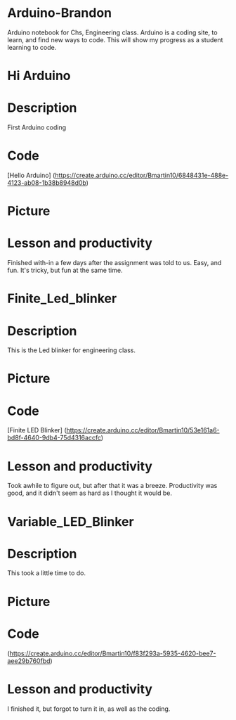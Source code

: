 # Arduino-Brandon

Arduino notebook for Chs, Engineering class. 
Arduino is a coding site, to learn, and find new ways to code. 
This will show my progress as a student learning to code. 


# Hi Arduino 

# Description
First Arduino coding
# Code 
[Hello Arduino] 
(https://create.arduino.cc/editor/Bmartin10/6848431e-488e-4123-ab08-1b38b8948d0b) 

# Picture

# Lesson and productivity
Finished with-in  a few days after the assignment was told to us. 
Easy, and fun. It's tricky, but fun at the same time. 

# Finite_Led_blinker

# Description
This is the Led blinker for engineering class.

# Picture 


# Code 
[Finite LED Blinker] 
(https://create.arduino.cc/editor/Bmartin10/53e161a6-bd8f-4640-9db4-75d4316accfc)

# Lesson and productivity

Took awhile to figure out, but after that it was a breeze. 
Productivity was good, and it didn't seem as hard as I thought it would be. 

# Variable_LED_Blinker

# Description
This took a little time to do. 

# Picture 

# Code 
(https://create.arduino.cc/editor/Bmartin10/f83f293a-5935-4620-bee7-aee29b760fbd)

# Lesson and productivity
I finished it, but forgot to turn it in, as well as the coding. 

